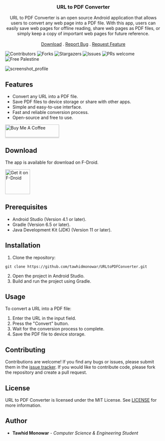 <p align="center">
  <h3 align="center">URL to PDF Converter</h3>

  <p align="center">
    URL to PDF Converter is an open source Android application that allows users to convert any web page into a PDF file. With this app, users can easily save web pages for offline reading, share web pages as PDF files, or simply keep a copy of important web pages for future reference.
    <br/>
    <br/>
    <a href="https://github.com/tawhidmonowar/URLtoPDFConverter/releases">Download</a>
    .
    <a href="https://github.com/tawhidmonowar/URLtoPDFConverter/issues">Report Bug</a>
    .
    <a href="https://github.com/tawhidmonowar/URLtoPDFConverter/issues">Request Feature</a>
  </p>
</p>

![Contributors](https://img.shields.io/github/contributors/tawhidmonowar/URLtoPDFConverter?color=dark-green) ![Forks](https://img.shields.io/github/forks/tawhidmonowar/URLtoPDFConverter?style=social) ![Stargazers](https://img.shields.io/github/stars/tawhidmonowar/URLtoPDFConverter?style=social) ![Issues](https://img.shields.io/github/issues/tawhidmonowar/URLtoPDFConverter) ![PRs welcome](https://img.shields.io/badge/PRs-welcome-brightgreen.svg?style=flat-square) ![Free Palestine](https://raw.githubusercontent.com/tawhidmonowar/polyglot_ai/84d85f40e236c39ada57920488285a8e1b7e2ef9/client/public/FreePalestine.svg)

![screenshot_profile](./screenshot/screenshot.png)

## Features
- Convert any URL into a PDF file.
- Save PDF files to device storage or share with other apps.
- Simple and easy-to-use interface.
- Fast and reliable conversion process.
- Open-source and free to use.

<a href="https://www.buymeacoffee.com/tawhidmonowar" target="_blank"><img src="https://www.buymeacoffee.com/assets/img/custom_images/orange_img.png" alt="Buy Me A Coffee" style="height: 41px !important;width: 174px !important;box-shadow: 0px 3px 2px 0px rgba(190, 190, 190, 0.5) !important;-webkit-box-shadow: 0px 3px 2px 0px rgba(190, 190, 190, 0.5) !important;"></a>

## Download

The app is available for download on F-Droid.

<a href="https://f-droid.org/packages/com.prostudio.urltopdfconverter/"><img src="https://fdroid.gitlab.io/artwork/badge/get-it-on.png" alt="Get it on F-Droid" height="80"></a>

## Prerequisites
- Android Studio (Version 4.1 or later).
- Gradle (Version 6.5 or later).
- Java Development Kit (JDK) (Version 11 or later).

## Installation

1. Clone the repository:
```
git clone https://github.com/tawhidmonowar/URLtoPDFConverter.git
```
2. Open the project in Android Studio.
3. Build and run the project using Gradle.

## Usage
To convert a URL into a PDF file:
1. Enter the URL in the input field.
2. Press the "Convert" button.
3. Wait for the conversion process to complete.
4. Save the PDF file to device storage.

## Contributing
Contributions are welcome! If you find any bugs or issues, please submit them in the [issue tracker](https://github.com/tawhidmonowar/URLtoPDFConverter/issues). If you would like to contribute code, please fork the repository and create a pull request.

## License
URL to PDF Converter is licensed under the MIT License. See 
<a href="https://github.com/tawhidmonowar/URLtoPDFConverter/blob/main/LICENSE">LICENSE</a> for more information.

## Author
* **Tawhid Monowar** - *Computer Science & Engineering Student*
